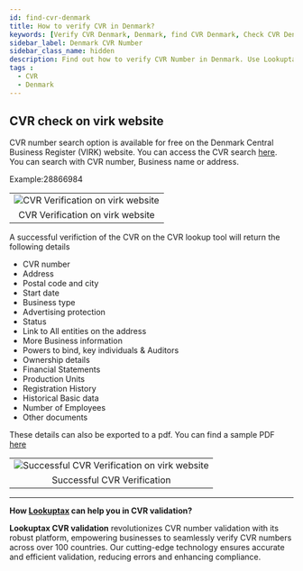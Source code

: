 ```yaml
---
id: find-cvr-denmark
title: How to verify CVR in Denmark?
keywords: [Verify CVR Denmark, Denmark, find CVR Denmark, Check CVR Denmark, CVR number,virkcvr ]
sidebar_label: Denmark CVR Number
sidebar_class_name: hidden
description: Find out how to verify CVR Number in Denmark. Use Lookuptax for hassle-free validation of CVR Number in Denmark.
tags : 
  - CVR
  - Denmark
---
```


## CVR check on virk website

CVR number search option is available for free on the Denmark Central Business Register (VIRK) website. You can access the CVR search [here](https://datacvr.virk.dk/). You can search with CVR number, Business name or address.

Example:28866984

<table align="center" border="0px" border-color="#dedede"><tr><td>
  <img src="/docs/img/verify/cvr-denmark.PNG" alt="CVR Verification on virk website" title="CVR Verification on virk website"/>
  </td></tr>
  <tr><td align="center">CVR Verification on virk website</td></tr>
</table>

A successful verifiction of the CVR on the CVR lookup tool will return the following details

* CVR number
* Address
* Postal code and city
* Start date
* Business type
* Advertising protection
* Status
* Link to All entities on the address
* More Business information
* Powers to bind, key individuals & Auditors
* Ownership details
* Financial Statements
* Production Units
* Registration History
* Historical Basic data
* Number of Employees
* Other documents

These details can also be exported to a pdf. You can find a sample PDF [here](/files/cvr-sample.pdf)




<table align="center" border="0px" border-color="#dedede"><tr><td>
  <img src="/docs/img/verify/cvr-details.PNG" alt="Successful CVR Verification on virk website" title="Successful CVR Verification on virk website"/>
  </td></tr>
  <tr><td align="center">Successful CVR Verification</td></tr>
</table>


----
**How [Lookuptax](https://lookuptax.com/) can help you in CVR validation?**

**Lookuptax CVR validation** revolutionizes CVR number validation with its robust platform, empowering businesses to seamlessly verify CVR numbers across over 100 countries. Our cutting-edge technology ensures accurate and efficient validation, reducing errors and enhancing compliance.